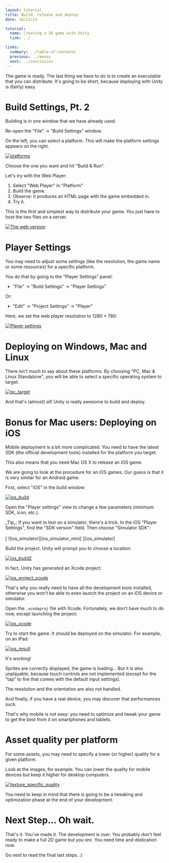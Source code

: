 ```yaml
---
layout: tutorial
title: Build, release and deploy
date: 18/11/13

tutorial:
  name: Creating a 2D game with Unity
  link: ../

links:
  summary: ../table-of-contents
  previous: ../menus
  next: ../conclusion
---
```


The game is ready. The last thing we have to do is to create an executable that you can distribute. It's going to be short, because deploying with Unity is (fairly) easy.

# Build Settings, Pt. 2

Building is in one window that we have already used.

Re-open the "File" -> "Build Settings" window.

On the left, you can select a platform. This will make the platform settings appears on the right.

[ ![platforms][platforms] ][platforms]

Choose the one you want and hit "Build & Run".

Let's try with the Web Player:

1. Select "Web Player" in "Platform"
2. Build the game.
3. Observe: it produces an HTML page with the game embedded in.
4. Try it.

This is the first and simplest way to distribute your game. You just have to host the two files on a server.

[ ![The web version][web_result] ][web_result]

# Player Settings

You may need to adjust some settings (like the resolution, the game name or some resources) for a specific platform.

You do that by going to the "Player Settings" panel:

* "File" -> "Build Settings" -> "Player Settings"

Or:

* "Edit" -> "Project Settings" -> "Player"

Here, we set the web player resolution to 1280 * 780:

[ ![Player settings][player_settings] ][player_settings]

# Deploying on Windows, Mac and Linux

There isn't much to say about these platforms. By choosing "PC, Mac & Linux Standalone", you will be able to select a specific operating system to target.

[ ![pc_target][pc_target] ][pc_target]

And that's (almost) all! Unity is really awesome to build and deploy.

# Bonus for Mac users: Deploying on iOS

Mobile deployment is a bit more complicated. You need to have the latest SDK (the official development tools) installed for the platform you target.

This also means that you need Mac OS X to release an iOS game.

We are going to look at the procedure for an iOS games. Our guess is that it is very similar for an Android game.

First, select "iOS" in the build window:

[ ![ios_build][ios_build] ][ios_build]

Open the "Player settings" view to change a few parameters (minimum SDK, icon, etc.).

<md-note>
_Tip_: If you want to test on a simulator, there's a trick. In the iOS "Player Settings", find the "SDK version" field. Then choose "Simulator SDK":
<br/><br />
[ ![ios_simulator][ios_simulator_mini] ][ios_simulator]
<br />
</md-note>

Build the project. Unity will prompt you to choose a location:

[ ![ios_build2][ios_build2] ][ios_build2]

In fact, Unity has generated an Xcode project:

[ ![ios_project_xcode][ios_project_xcode] ][ios_project_xcode]

That's why you really need to have all the development tools installed, otherwise you won't be able to even launch the project on an iOS device or simulator.

Open the `.xcodeproj` file with Xcode. Fortunately, we don't have much to do now, except launching the project:

[ ![ios_xcode][ios_xcode] ][ios_xcode]

Try to start the game. It should be deployed on the simulator. For example, on an iPad:

[ ![ios_result][ios_result] ][ios_result]

It's working!

Sprites are correctly displayed, the game is loading... But it is also unplayable, because touch controls are not implemented (except for the "tap" to fire that comes with the default input settings).

The resolution and the orientation are also not handled.

And finally, if you have a real device, you may discover that performances suck.

That's why mobile is not easy: you need to optimize and tweak your game to get the best from it on smartphones and tablets.

# Asset quality per platform

For some assets, you may need to specify a lower (or higher) quality for a given platform.

Look at the images, for example. You can lower the quality for mobile devices but keep it higher for desktop computers.

[ ![texture_specific_quality][texture_specific_quality] ][texture_specific_quality]

You need to keep in mind that there is going to be a tweaking and optimization phase at the end of your development.

# Next Step... Oh wait.

That's it. You've made it. The development is over.
You probably don't feel ready to make a full 2D game but _you are_. You need time and dedication now.

Go next to read the final last steps. :)


[platforms]: ./-img/platforms.png
[web_result]: ./-img/web_result.png
[player_settings]: ./-img/player_settings.png
[pc_target]: ./-img/pc_target.png
[texture_specific_quality]: ./-img/texture_specific_quality.png

[ios_build]: ./-img/ios_build.png
[ios_build2]: ./-img/ios_build_2.png
[ios_project_xcode]: ./-img/ios_project_xcode.png
[ios_simulator]: ./-img/ios_simulator.png
[ios_simulator_mini]: ./-img/ios_simulator_mini.png
[ios_xcode]: ./-img/ios_xcode.png
[ios_result]: ./-img/ios_result.png

